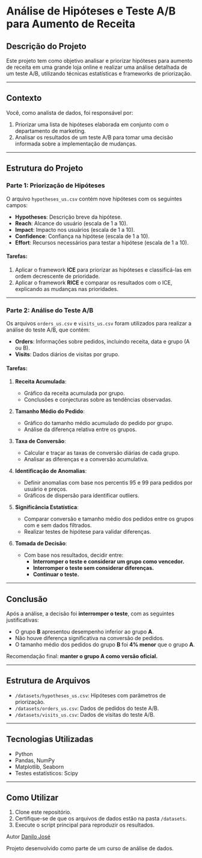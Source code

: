 # Análise de Hipóteses e Teste A/B para Aumento de Receita

## Descrição do Projeto

Este projeto tem como objetivo analisar e priorizar hipóteses para aumento de receita em uma grande loja online e realizar uma análise detalhada de um teste A/B, utilizando técnicas estatísticas e frameworks de priorização.

---

## Contexto

Você, como analista de dados, foi responsável por:
1. Priorizar uma lista de hipóteses elaborada em conjunto com o departamento de marketing.
2. Analisar os resultados de um teste A/B para tomar uma decisão informada sobre a implementação de mudanças.

---

## Estrutura do Projeto

### Parte 1: Priorização de Hipóteses

O arquivo `hypotheses_us.csv` contém nove hipóteses com os seguintes campos:
- **Hypotheses**: Descrição breve da hipótese.
- **Reach**: Alcance do usuário (escala de 1 a 10).
- **Impact**: Impacto nos usuários (escala de 1 a 10).
- **Confidence**: Confiança na hipótese (escala de 1 a 10).
- **Effort**: Recursos necessários para testar a hipótese (escala de 1 a 10).

#### Tarefas:
1. Aplicar o framework **ICE** para priorizar as hipóteses e classificá-las em ordem decrescente de prioridade.
2. Aplicar o framework **RICE** e comparar os resultados com o ICE, explicando as mudanças nas prioridades.

---

### Parte 2: Análise do Teste A/B

Os arquivos `orders_us.csv` e `visits_us.csv` foram utilizados para realizar a análise do teste A/B, que contém:
- **Orders**: Informações sobre pedidos, incluindo receita, data e grupo (A ou B).
- **Visits**: Dados diários de visitas por grupo.

#### Tarefas:
1. **Receita Acumulada**:
   - Gráfico da receita acumulada por grupo.
   - Conclusões e conjecturas sobre as tendências observadas.

2. **Tamanho Médio do Pedido**:
   - Gráfico do tamanho médio acumulado do pedido por grupo.
   - Análise da diferença relativa entre os grupos.

3. **Taxa de Conversão**:
   - Calcular e traçar as taxas de conversão diárias de cada grupo.
   - Analisar as diferenças e a conversão acumulativa.

4. **Identificação de Anomalias**:
   - Definir anomalias com base nos percentis 95 e 99 para pedidos por usuário e preços.
   - Gráficos de dispersão para identificar outliers.

5. **Significância Estatística**:
   - Comparar conversão e tamanho médio dos pedidos entre os grupos com e sem dados filtrados.
   - Realizar testes de hipótese para validar diferenças.

6. **Tomada de Decisão**:
   - Com base nos resultados, decidir entre: 
     - **Interromper o teste e considerar um grupo como vencedor.**
     - **Interromper o teste sem considerar diferenças.**
     - **Continuar o teste.**

---

## Conclusão

Após a análise, a decisão foi **interromper o teste**, com as seguintes justificativas:
- O grupo **B** apresentou desempenho inferior ao grupo **A**.
- Não houve diferença significativa na conversão de pedidos.
- O tamanho médio dos pedidos do grupo **B** foi **4% menor** que o grupo **A**.

Recomendação final: **manter o grupo A como versão oficial.**

---

## Estrutura de Arquivos

- `/datasets/hypotheses_us.csv`: Hipóteses com parâmetros de priorização.
- `/datasets/orders_us.csv`: Dados de pedidos do teste A/B.
- `/datasets/visits_us.csv`: Dados de visitas do teste A/B.

---

## Tecnologias Utilizadas

- Python
- Pandas, NumPy
- Matplotlib, Seaborn
- Testes estatísticos: Scipy

---

## Como Utilizar

1. Clone este repositório.
2. Certifique-se de que os arquivos de dados estão na pasta `/datasets`.
3. Execute o script principal para reproduzir os resultados.

Autor
[Danilo José](https://www.linkedin.com/in/danilojosedelara/)

Projeto desenvolvido como parte de um curso de análise de dados.
